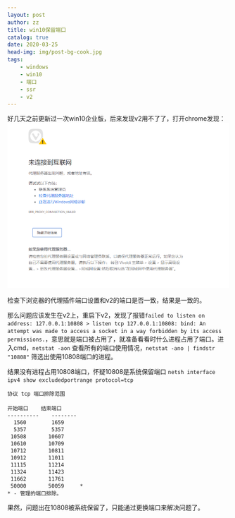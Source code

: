 ```yaml
---
layout: post
author: zz
title: win10保留端口
catalog: true
date: 2020-03-25
head-img: img/post-bg-cook.jpg
tags:
    - windows
    - win10
    - 端口
    - ssr
    - v2
---
```


好几天之前更新过一次win10企业版，后来发现v2用不了了，打开chrome发现：
![alt chrome找不到代理服务器](img/chrome_neterror.png)

检查下浏览器的代理插件端口设置和v2的端口是否一致，结果是一致的。

那么问题应该发生在v2上，重启下v2，发现了报错`failed to listen on address: 127.0.0.1:10808 > listen tcp 127.0.0.1:10808: bind: An attempt was made to access a socket in a way forbidden by its access permissions.`，意思就是端口被占用了，就准备看看时什么进程占用了端口。进入cmd，`netstat -aon` 查看所有的端口使用情况，`netstat -ano | findstr "10808"` 筛选出使用10808端口的进程。

结果没有进程占用10808端口，怀疑10808是系统保留端口 `netsh interface ipv4 show excludedportrange protocol=tcp`

    协议 tcp 端口排除范围

    开始端口    结束端口
    ----------    --------
      1560        1659
      5357        5357
     10508       10607
     10610       10709
     10712       10811
     10912       11011
     11115       11214
     11324       11423
     11662       11761
     50000       50059     *
    * - 管理的端口排除。

果然，问题出在10808被系统保留了，只能通过更换端口来解决问题了。
